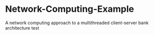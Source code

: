 # Network-Computing-Example
A network computing approach to a multithreaded client-server bank architecture test

